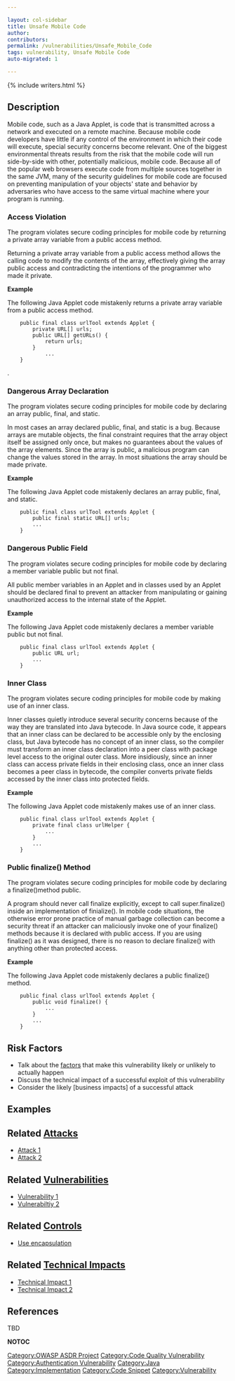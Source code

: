 ```yaml
---

layout: col-sidebar
title: Unsafe Mobile Code
author: 
contributors: 
permalink: /vulnerabilities/Unsafe_Mobile_Code
tags: vulnerability, Unsafe Mobile Code
auto-migrated: 1

---
```


{% include writers.html %}

## Description

Mobile code, such as a Java Applet, is code that is transmitted across a
network and executed on a remote machine. Because mobile code developers
have little if any control of the environment in which their code will
execute, special security concerns become relevant. One of the biggest
environmental threats results from the risk that the mobile code will
run side-by-side with other, potentially malicious, mobile code. Because
all of the popular web browsers execute code from multiple sources
together in the same JVM, many of the security guidelines for mobile
code are focused on preventing manipulation of your objects' state and
behavior by adversaries who have access to the same virtual machine
where your program is running.

### Access Violation

The program violates secure coding principles for mobile code by
returning a private array variable from a public access method.

Returning a private array variable from a public access method allows
the calling code to modify the contents of the array, effectively giving
the array public access and contradicting the intentions of the
programmer who made it private.

**Example**

The following Java Applet code mistakenly returns a private array
variable from a public access method.

```
    public final class urlTool extends Applet {
        private URL[] urls;
        public URL[] getURLs() {
            return urls;
        }
            ...
    }
```

.

### Dangerous Array Declaration

The program violates secure coding principles for mobile code by
declaring an array public, final, and static.

In most cases an array declared public, final, and static is a bug.
Because arrays are mutable objects, the final constraint requires that
the array object itself be assigned only once, but makes no guarantees
about the values of the array elements. Since the array is public, a
malicious program can change the values stored in the array. In most
situations the array should be made private.

**Example**

The following Java Applet code mistakenly declares an array public,
final, and static.

```
    public final class urlTool extends Applet {
        public final static URL[] urls;
        ...
    }
```

### Dangerous Public Field

The program violates secure coding principles for mobile code by
declaring a member variable public but not final.

All public member variables in an Applet and in classes used by an
Applet should be declared final to prevent an attacker from manipulating
or gaining unauthorized access to the internal state of the Applet.

**Example**

The following Java Applet code mistakenly declares a member variable
public but not final.

```
    public final class urlTool extends Applet {
        public URL url;
        ...
    }
```

### Inner Class

The program violates secure coding principles for mobile code by making
use of an inner class.

Inner classes quietly introduce several security concerns because of the
way they are translated into Java bytecode. In Java source code, it
appears that an inner class can be declared to be accessible only by the
enclosing class, but Java bytecode has no concept of an inner class, so
the compiler must transform an inner class declaration into a peer class
with package level access to the original outer class. More insidiously,
since an inner class can access private fields in their enclosing class,
once an inner class becomes a peer class in bytecode, the compiler
converts private fields accessed by the inner class into protected
fields.

**Example**

The following Java Applet code mistakenly makes use of an inner class.

```
    public final class urlTool extends Applet {
        private final class urlHelper {
            ...
        }
        ...
    }
```

### Public finalize() Method

The program violates secure coding principles for mobile code by
declaring a finalize()method public.

A program should never call finalize explicitly, except to call
super.finalize() inside an implementation of finialize(). In mobile code
situations, the otherwise error prone practice of manual garbage
collection can become a security threat if an attacker can maliciously
invoke one of your finalize() methods because it is declared with public
access. If you are using finalize() as it was designed, there is no
reason to declare finalize() with anything other than protected access.

**Example**

The following Java Applet code mistakenly declares a public finalize()
method.

```
    public final class urlTool extends Applet {
        public void finalize() {
            ...
        }
        ...
    }
```

## Risk Factors

  - Talk about the [factors](https://owasp.org/www-community/OWASP_Risk_Rating_Methodology)
    that make this vulnerability likely or unlikely to actually happen
  - Discuss the technical impact of a successful exploit of this
    vulnerability
  - Consider the likely \[business impacts\] of a successful attack

## Examples

## Related [Attacks](https://owasp.org/www-community/attacks/)

  - [Attack 1](Attack_1 "wikilink")
  - [Attack 2](Attack_2 "wikilink")

## Related [Vulnerabilities](https://owasp.org/www-community/vulnerabilities/)

  - [Vulnerability 1](Vulnerability_1 "wikilink")
  - [Vulnerabiltiy 2](Vulnerabiltiy_2 "wikilink")

## Related [Controls](https://owasp.org/www-community/controls/)

  - [Use encapsulation](Use_encapsulation "wikilink")

## Related [Technical Impacts](Technical_Impacts "wikilink")

  - [Technical Impact 1](Technical_Impact_1 "wikilink")
  - [Technical Impact 2](Technical_Impact_2 "wikilink")

## References

TBD

__NOTOC__

[Category:OWASP ASDR Project](Category:OWASP_ASDR_Project "wikilink")
[Category:Code Quality
Vulnerability](Category:Code_Quality_Vulnerability "wikilink")
[Category:Authentication
Vulnerability](Category:Authentication_Vulnerability "wikilink")
[Category:Java](Category:Java "wikilink")
[Category:Implementation](Category:Implementation "wikilink")
[Category:Code Snippet](Category:Code_Snippet "wikilink")
[Category:Vulnerability](Category:Vulnerability "wikilink")